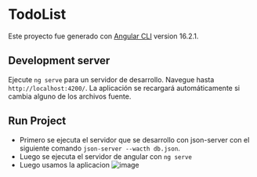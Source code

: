 # TodoList

Este proyecto fue generado con [Angular CLI](https://github.com/angular/angular-cli) version 16.2.1.

## Development server

Ejecute `ng serve` para un servidor de desarrollo. Navegue hasta `http://localhost:4200/`. La aplicación se recargará automáticamente si cambia alguno de los archivos fuente.

## Run Project

- Primero se ejecuta el servidor que se desarrollo con json-server con el siguiente comando  `json-server --wacth db.json`.
- Luego se ejecuta el servidor de angular con `ng serve`
- Luego usamos la aplicacion
![image](https://github.com/Shuhiro/TodoList-Angular16/assets/87096735/f2aca128-9235-4183-8e0e-42ec33ff6903)
